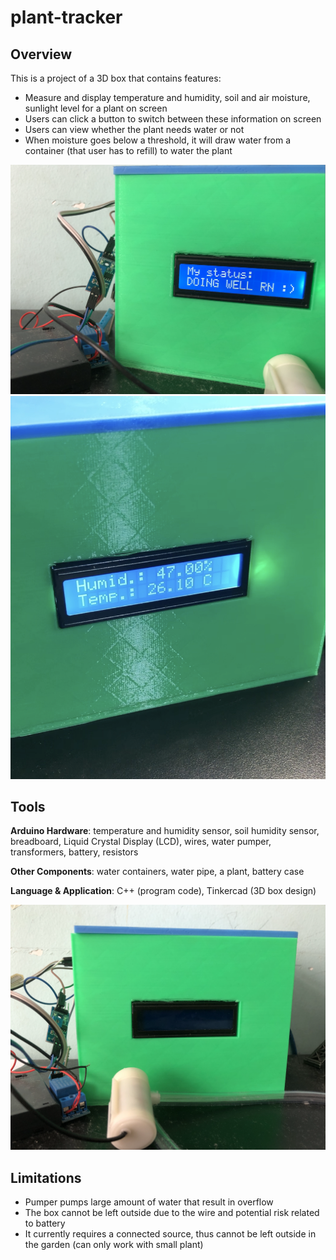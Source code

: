 # plant-tracker
<h2>Overview</h2>
<p>This is a project of a 3D box that contains features:</p>
<ul>
  <li>Measure and display temperature and humidity, soil and air moisture, sunlight level for a plant on screen</li>
  <li>Users can click a button to switch between these information on screen</li>
  <li>Users can view whether the plant needs water or not</li>
  <li>When moisture goes below a threshold, it will draw water from a container (that user has to refill) to water the plant</li>
</ul>
<img src="https://github.com/in-mai-space/plant-tracker/blob/main/image/image2.png?raw=true">
<img src="https://github.com/in-mai-space/plant-tracker/blob/main/image/image3.png?raw=true">

<br> 

<h2>Tools</h2>
<p><b>Arduino Hardware</b>: temperature and humidity sensor, soil humidity sensor, breadboard, Liquid Crystal Display (LCD), wires, water pumper, transformers, battery, resistors</p>
<p><b>Other Components</b>: water containers, water pipe, a plant, battery case
<p><b>Language & Application</b>: C++ (program code), Tinkercad (3D box design)</p>
<img src="https://github.com/in-mai-space/plant-tracker/blob/main/image/image1.png?raw=true">

<br>
<h2>Limitations</h2>
<ul>
  <li>Pumper pumps large amount of water that result in overflow</li>
  <li>The box cannot be left outside due to the wire and potential risk related to battery</li>
  <li>It currently requires a connected source, thus cannot be left outside in the garden (can only work with small plant)</li>
</ul>
